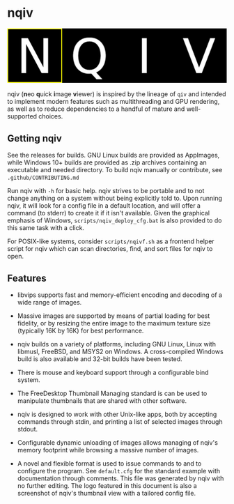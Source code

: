 nqiv
====

![nqiv Logo](/media/logo.png "nqiv Logo")

nqiv (**n**eo **q**uick **i**mage **v**iewer) is inspired by the lineage of `qiv` and intended to implement modern features such as multithreading and GPU rendering, as well as to reduce dependencies to a handful of mature and well-supported choices.

Getting nqiv
------------

See the releases for builds. GNU Linux builds are provided as AppImages, while Windows 10+ builds are provided as .zip archives containing an executable and needed directory. To build nqiv manually or contribute, see `.github/CONTRIBUTING.md`

Run nqiv with `-h` for basic help. nqiv strives to be portable and to not change anything on a system without being explicitly told to. Upon running nqiv, it will look for a config file in a default location, and will offer a command (to stderr) to create it if it isn't available. Given the graphical emphasis of Windows, `scripts/nqiv_deploy_cfg.bat` is also provided to do this same task with a click.

For POSIX-like systems, consider `scripts/nqivf.sh` as a frontend helper script for nqiv which can scan directories, find, and sort files for nqiv to open.

Features
--------

* libvips supports fast and memory-efficient encoding and decoding of a wide range of images.

* Massive images are supported by means of partial loading for best fidelity, or by resizing the entire image to the maximum texture size (typically 16K by 16K) for best performance.

* nqiv builds on a variety of platforms, including GNU Linux, Linux with libmusl, FreeBSD, and MSYS2 on Windows. A cross-compiled Windows build is also available and 32-bit builds have been tested.

* There is mouse and keyboard support through a configurable bind system.

* The FreeDesktop Thumbnail Managing standard is can be used to manipulate thumbnails that are shared with other software.

* nqiv is designed to work with other Unix-like apps, both by accepting commands through stdin, and printing a list of selected images through stdout.

* Configurable dynamic unloading of images allows managing of nqiv's memory footprint while browsing a massive number of images.

* A novel and flexible format is used to issue commands to and to configure the program. See `default.cfg` for the standard example with documentation through comments. This file was generated by nqiv with no further editing. The logo featured in this document is also a screenshot of nqiv's thumbnail view with a tailored config file.
